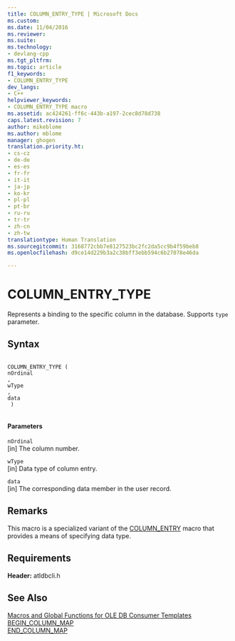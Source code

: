 ```yaml
---
title: COLUMN_ENTRY_TYPE | Microsoft Docs
ms.custom: 
ms.date: 11/04/2016
ms.reviewer: 
ms.suite: 
ms.technology:
- devlang-cpp
ms.tgt_pltfrm: 
ms.topic: article
f1_keywords:
- COLUMN_ENTRY_TYPE
dev_langs:
- C++
helpviewer_keywords:
- COLUMN_ENTRY_TYPE macro
ms.assetid: ac424261-ff6c-443b-a197-2cec8d78d738
caps.latest.revision: 7
author: mikeblome
ms.author: mblome
manager: ghogen
translation.priority.ht:
- cs-cz
- de-de
- es-es
- fr-fr
- it-it
- ja-jp
- ko-kr
- pl-pl
- pt-br
- ru-ru
- tr-tr
- zh-cn
- zh-tw
translationtype: Human Translation
ms.sourcegitcommit: 3168772cbb7e8127523bc2fc2da5cc9b4f59beb8
ms.openlocfilehash: d9ce14d229b3a2c38bff3ebb594c6b27078e46da

---
```

# COLUMN_ENTRY_TYPE
Represents a binding to the specific column in the database. Supports `type` parameter.  
  
## Syntax  
  
```  
  
COLUMN_ENTRY_TYPE (  
nOrdinal  
,   
wType  
,   
data  
 )  
  
```  
  
#### Parameters  
 `nOrdinal`  
 [in] The column number.  
  
 `wType`  
 [in] Data type of column entry.  
  
 `data`  
 [in] The corresponding data member in the user record.  
  
## Remarks  
 This macro is a specialized variant of the [COLUMN_ENTRY](../../data/oledb/column-entry.md) macro that provides a means of specifying data type.  
  
## Requirements  
 **Header:** atldbcli.h  
  
## See Also  
 [Macros and Global Functions for OLE DB Consumer Templates](../../data/oledb/macros-and-global-functions-for-ole-db-consumer-templates.md)   
 [BEGIN_COLUMN_MAP](../../data/oledb/begin-column-map.md)   
 [END_COLUMN_MAP](../../data/oledb/end-column-map.md)


<!--HONumber=Jan17_HO1-->


